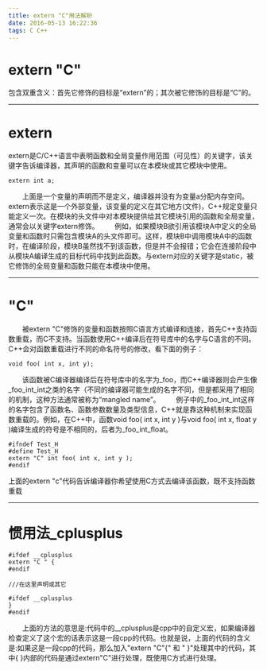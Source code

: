 ```yaml
---
title: extern "C"用法解析
date: 2016-05-13 16:22:36
tags: C C++
---
```


# extern "C"
包含双重含义：首先它修饰的目标是“extern”的；其次被它修饰的目标是“C”的。

---
# extern

extern是C/C++语言中表明函数和全局变量作用范围（可见性）的关键字，该关键字告诉编译器，其声明的函数和变量可以在本模块或其它模块中使用。
```
extern int a;
```
　　上面是一个变量的声明而不是定义，编译器并没有为变量a分配内存空间。extern表示这是一个外部变量，该变量的定义在其它地方(文件)，C++规定变量只能定义一次。在模块的头文件中对本模块提供给其它模块引用的函数和全局变量，通常会以关键字extern修饰。
　　例如，如果模块B欲引用该模块A中定义的全局变量和函数时只需包含模块A的头文件即可。这样，模块B中调用模块A中的函数时，在编译阶段，模块B虽然找不到该函数，但是并不会报错；它会在连接阶段中从模块A编译生成的目标代码中找到此函数。与extern对应的关键字是static，被它修饰的全局变量和函数只能在本模块中使用。

<!--more-->

---

# "C"
　　被extern "C"修饰的变量和函数按照C语言方式编译和连接，首先C++支持函数重载，而C不支持。当函数使用C++编译后在符号库中的名字与C语言的不同。C++会对函数重载进行不同的命名符号的修改，看下面的例子：
```
void foo( int x, int y);
```
　　该函数被C编译器编译后在符号库中的名字为_foo，而C++编译器则会产生像_foo_int_int之类的名字（不同的编译器可能生成的名字不同，但是都采用了相同的机制，这种方法通常被称为“mangled name”。
　　例子中的_foo_int_int这样的名字包含了函数名、函数参数数量及类型信息，C++就是靠这种机制来实现函数重载的。例如，在C++中，函数void foo( int x, int y )与void foo( int x, float y )编译生成的符号是不相同的，后者为_foo_int_float。
```
#ifndef Test_H
#define Test_H
extern "C" int foo( int x, int y );
#endif
```
上面的extern "c"代码告诉编译器你希望使用C方式去编译该函数，既不支持函数重载

---

# 惯用法_cplusplus

```
#ifdef __cplusplus
extern "C " {
#endif

///在这里声明或其它

#ifdef __cplusplus
}
#endif
```
　　上面的方法的意思是:代码中的__cplusplus是cpp中的自定义宏，如果编译器检查定义了这个宏的话表示这是一段cpp的代码。也就是说，上面的代码的含义是:如果这是一段cpp的代码，那么加入"extern "C"{" 和 " }"处理其中的代码，其中{ }内部的代码是通过extern"C"进行处理，既使用C方式进行处理。
